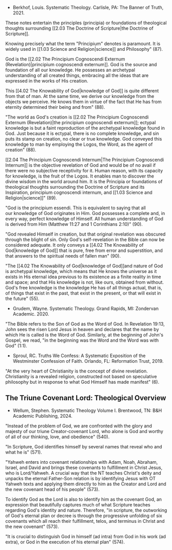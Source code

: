- Berkhof, Louis. Systematic Theology. Carlisle, PA: The Banner of Truth, 2021.

These notes entertain the principles (principia) or foundations of theological thoughts surrounding [[2.03 The Doctrine of Scripture|the Doctrine of Scripture]].

Knowing precisely what the term "Principium" denotes is paramount. It is widely used in [[1.03 Science and Religion|science]] and Philosophy" (87).

God is the [[2.02 The Principium Cognoscendi Externum (Revelation)|principium cognoscendi externum]]. God is the source and foundation of all our knowledge. He possesses an archetypal understanding of all created things, embracing all the ideas that are expressed in the works of His creation.

This [[4.02 The Knowability of God|knowledge of God]] is quite different from that of man. At the same time, we derive our knowledge from the objects we perceive. He knows them in virtue of the fact that He has from eternity determined their being and from" (88).

"The world as God's creation is [[2.02 The Principium Cognoscendi Externum (Revelation)|the principium cognoscendi externum]]; ectypal knowledge is but a faint reproduction of the archetypal knowledge found in God. Just because it is ectypal, there is no complete knowledge, and sin puts its stamp on creation, no clear or true knowledge. God conveyed this knowledge to man by employing the Logos, the Word, as the agent of creation" (88).

[[2.04 The Principium Cognoscendi Internum|The Principium Cognoscendi Internum]] is the objective revelation of God and would be of no avail if there were no subjective receptivity for it. Human reason, with its capacity for knowledge, is the fruit of the Logos. It enables man to discover the divine wisdom in the world around him. It is the Principia or foundations of theological thoughts surrounding the Doctrine of Scripture and its Inspiration, principium cognoscendi internum, and [[1.03 Science and Religion|science]]" (89).

"God is the principium essendi. This is equivalent to saying that all our knowledge of God originates in Him. God possesses a complete and, in every way, perfect knowledge of Himself. All human understanding of God is derived from Him (Matthew 11:27 and 1 Corinthians 2:10)" (90).

"God revealed Himself in creation, but that original revelation was obscured through the blight of sin. Only God's self-revelation in the Bible can now be considered adequate. It only conveys a [[4.02 The Knowability of God|knowledge of God]] that is pure, free from error and superstition, and that answers to the spiritual needs of fallen man" (90).

"The [[4.02 The Knowability of God|knowledge of God]]and nature of God is archetypal knowledge, which means that He knows the universe as it exists in His eternal idea previous to its existence as a finite reality in time and space; and that His knowledge is not, like ours, obtained from without. God's free knowledge is the knowledge He has of all things actual, that is, of things that exist in the past, that exist in the present, or that will exist in the future" (55).

- Grudem, Wayne. Systematic Theology. Grand Rapids, MI: Zondervan Academic. 2020.

"The Bible refers to the Son of God as the Word of God. In Revelation 19:13, John sees the risen Lord Jesus in heaven and declares that the name by which He is called is the Word of God. Similarly, at the beginning of John's Gospel, we read, "in the beginning was the Word and the Word was with God" (1:1).

- Sproul, RC. Truths We Confess: A Systematic Exposition of the Westminster Confession of Faith. Orlando, FL: Reformation Trust, 2019.

"At the very heart of Christianity is the concept of divine revelation. Christianity is a revealed religion, constructed not based on speculative philosophy but in response to what God Himself has made manifest" (6).

## The Triune Covenant Lord: Theological Overview

- Wellum, Stephen. Systematic Theology Volume I. Brentwood, TN: B&H Academic Publishing, 2024.

"Instead of the problem of God, we are confronted with the glory and majesty of our triune Creator-covenant Lord, who alone is God and worthy of all of our thinking, love, and obedience" (540).

"In Scripture, God identifies himself by several names that reveal who and what he is" (571).

"Yahweh enters into covenant relationships with Adam, Noah, Abraham, Israel, and David and brings these covenants to fulfillment in Christ Jesus, who is Lord/Yahweh. A crucial way that the NT teaches Christ's deity and unpacks the eternal Father-Son relation is by identifying Jesus with OT Yahweh texts and applying them directly to him as the Creator and Lord and the new covenant head of his people" (573).

To identify God as the Lord is also to identify him as the covenant God, an expression that beautifully captures much of what Scripture teaches regarding God's identity and nature. Therefore, "in scripture, the outworking of God's eternal plan or decree is through the progressive unfolding of six covenants which all reach their fulfillment, telos, and terminus in Christ and the new covenant" (573).

"It is crucial to distinguish God in himself (ad intra) from God in his work (ad extra), or God in the execution of his eternal plan" (574).
